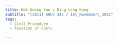 ```yaml
---
title: Mok Kwong Yue v Ding Leng Kong
subtitle: "[2011] SGHC 245 / 16\_November\_2011"
tags:
  - Civil Procedure
  - Taxation of Costs

---
```


